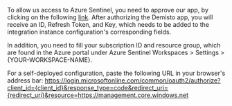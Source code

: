 To allow us access to Azure Sentinel, you need to approve our app, by clicking on the following [link](https://oproxy.demisto.ninja/ms-azure-sentinel).
After authorizing the Demisto app, you will receive an ID, Refresh Token, and Key, which needs to be added to the integration instance configuration's corresponding fields.
 
In addition, you need to fill your subscription ID and resource group, which are found in the Azure portal under Azure Sentinel Workspaces > Settings > {YOUR-WORKSPACE-NAME}.

For a self-deployed configuration, paste the following URL in your browser's address bar:
https://login.microsoftonline.com/common/oauth2/authorize?client_id={client_id}&response_type=code&redirect_uri={redirect_uri}&resource=https://management.core.windows.net
